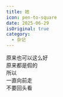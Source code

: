 ```yaml
---
title: 她
icon: pen-to-square
date: 2025-06-29
isOriginal: true
category:
  - 杂记
---
```


<!-- more -->

原来也可以这么好  
原来都是假的  
所以  
一直向前走  
不要回头看  